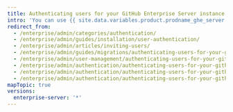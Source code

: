 ```yaml
---
title: Authenticating users for your GitHub Enterprise Server instance
intro: 'You can use {{ site.data.variables.product.prodname_ghe_server }}''s built-in authentication, or choose between CAS, LDAP, or SAML to integrate your existing accounts and centrally manage user access to {{ site.data.variables.product.product_location_enterprise }}.'
redirect_from:
  - /enterprise/admin/categories/authentication/
  - /enterprise/admin/guides/installation/user-authentication/
  - /enterprise/admin/articles/inviting-users/
  - /enterprise/admin/guides/migrations/authenticating-users-for-your-github-enterprise-instance/
  - /enterprise/admin/user-management/authenticating-users-for-your-github-enterprise-server-instance
  - /enterprise/admin/authentication/authenticating-users-for-your-github-enterprise-server-instance
  - /enterprise/admin/authentication/authenticating-users-for-your-github-enterprise-server-instance
  - /enterprise/admin/authentication/authenticating-users-for-your-github-enterprise-server-instance
mapTopic: true
versions:
  enterprise-server: '*'
---
```


